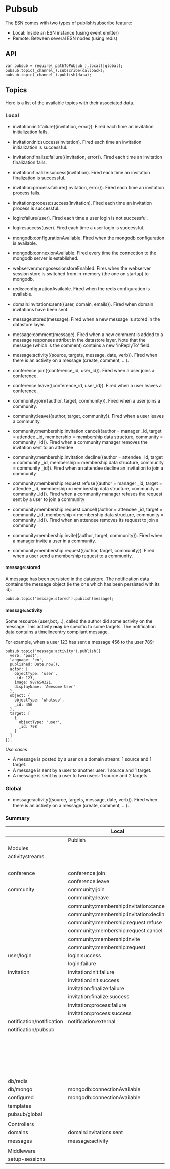 # Pubsub

The ESN comes with two types of publish/subscribe feature:

- Local: Inside an ESN instance (using event emitter)
- Remote: Between several ESN nodes (using redis)

## API

    var pubsub = require(_pathToPubsub_).local(|global);
    pubsub.topic(_channel_).subscribe(callback);
    pubsub.topic(_channel_).publish(data);

## Topics

Here is a list of the available topics with their associated data.

### Local

- invitation:init:failure({invitation, error}). Fired each time an invitation initialization fails.
- invitation:init:success(invitation). Fired each time an invitation initialization is successful.
- invitation:finalize:failure({invitation, error}). Fired each time an invitation finalization fails.
- invitation:finalize:success(invitation). Fired each time an invitation finalization is successful.
- invitation:process:failure({invitation, error}). Fired each time an invitation process fails.
- invitation:process:success(invitation). Fired each time an invitation process is successful.

- login:failure(user). Fired each time a user login is not successful.
- login:success(user). Fired each time a user login is successful.

- mongodb:configurationAvailable. Fired when the mongodb configuration is available.
- mongodb:connexionAvailable. Fired every time the connection to the mongodb server is established.

- webserver:mongosessionstoreEnabled. Fires when the webserver session store is switched from in-memory (the one on startup) to mongodb.

- redis:configurationAvailable. Fired when the redis configuration is available.

- domain:invitations:sent({user, domain, emails}). Fired when domain invitations have been sent.

- message:stored(message). Fired when a new message is stored in the datastore layer.
- message:comment(message). Fired when a new comment is added to a message responses attribut in the datastore layer.
                            Note that the message (which is the comment) contains a new 'inReplyTo' field.
- message:activity({source, targets, message, date, verb}). Fired when there is an activity on a message (create, comment, ...).
- conference:join({conference_id, user_id}). Fired when a user joins a conference.
- conference:leave({conference_id, user_id}). Fired when a user leaves a conference.

- community:join({author, target, community}). Fired when a user joins a community.
- community:leave({author, target, community}). Fired when a user leaves a community.
- community:membership:invitation:cancel({author = manager _id, target = attendee _id, membership = membership data structure, community = community _id}).
Fired when a community manager removes the invitation sent to an attendee
- community:membership:invitation:decline({author = attendee _id, target = community _id, membership = membership data structure, community = community _id}).
Fired when an attendee decline an invitation to join a community
- community:membership:request:refuse({author = manager _id, target = attendee _id, membership = membership data structure, community = community _id}).
Fired when a community manager refuses the request sent by a user to join a community
- community:membership:request:cancel({author = attendee _id, target = community _id, membership = membership data structure, community = community _id}).
Fired when an attendee removes its request to join a community
- community:membership:invite({author, target, community}). Fired when a manager invite a user in a community.
- community:membership:request({author, target, community}). Fired when a user send a membership request to a community.

#### message:stored

A message has been persisted in the datastore.
The notification data contains the message object (ie the one which has been persisted with its id).

    pubsub.topic('message:stored').publish(message);

#### message:activity

Some resource (user,bot,...), called the author did some activity on the message. This activity **may** be specific to some targets.
The notification data contains a timelineentry compliant message.

For example, when a user 123 has sent a message 456 to the user 789:

    pubsub.topic('message:activity').publish({
      verb: 'post',
      language: 'en',
      published: Date.now(),
      actor: {
        objectType: 'user',
        _id: 123,
        image: 987654321,
        displayName: 'Awesome User'
      },
      object: {
        objectType: 'whatsup',
        _id: 456
      },
      target: [
        {
          objectType: 'user',
          _id: 798
        }
      ]
    });

*Use cases*

- A message is posted by a user on a domain stream: 1 source and 1 target.
- A message is sent by a user to another user: 1 source and 1 target.
- A message is sent by a user to two users: 1 source and 2 targets

### Global

- message:activity({source, targets, message, date, verb}). Fired when there is an activity on a message (create, comment, ...).

### Summary

|                           | Local                                   |                                        | Global                   |           | Notes |
|---------------------------|-----------------------------------------|----------------------------------------|--------------------------|-----------|-------|
|                           | Publish                                 | Subscribe                              | Publish                  | Subscribe |       |
| Modules                   |                                         |                                        |                          |           |       |
| activitystreams           |                                         | message:activity                       |                          |           |       |
|                           |                                         | community:join                         |                          |           |       |
| conference                | conference:join                         |                                        |                          |           |       |
|                           | conference:leave                        |                                        |                          |           |       |
| community                 | community:join                          |                                        |                          |           |       |
|                           | community:leave                         |                                        |                          |           |       |
|                           | community:membership:invitation:cancel  |                                        |                          |           |       |
|                           | community:membership:invitation:decline |                                        |                          |           |       |
|                           | community:membership:request:refuse     |                                        |                          |           |       |
|                           | community:membership:request:cancel     |                                        |                          |           |       |
|                           | community:membership:invite             |                                        |                          |           |       |
|                           | community:membership:request            |                                        |                          |           |       |
| user/login                | login:success                           |                                        |                          |           |       |
|                           | login:failure                           |                                        |                          |           |       |
| invitation                | invitation:init:failure                 |                                        |                          |           |       |
|                           | invitation:init:success                 |                                        |                          |           |       |
|                           | invitation:finalize:failure             |                                        |                          |           |       |
|                           | invitation:finalize:success             |                                        |                          |           |       |
|                           | invitation:process:failure              |                                        |                          |           |       |
|                           | invitation:process:success              |                                        |                          |           |       |
| notification/notification | notification:external                   |                                        |                          |           |       |
| notification/pubsub       |                                         | community:join                         | usernotification:created |           |       |
|                           |                                         | community:membership:invite            |                          |           |       |
|                           |                                         | community:membership:request           |                          |           |       |
|                           |                                         | community:membership:invitation:cancel |                          |           |       |
|                           |                                         | community:membership:request:refuse    |                          |           |       |
|                           |                                         | notification:external                  |                          |           |       |
|                           |                                         |                                        |                          |           |       |
| db/redis                  |                                         | mongodb:connectionAvailable            |                          |           |       |
| db/mongo                  | mongodb:connectionAvailable             |                                        |                          |           |       |
| configured                | mongodb:connectionAvailable             |                                        |                          |           |       |
| templates                 |                                         | mongodb:connectionAvailable            |                          |           |       |
| pubsub/global             |                                         | globalpubsub:config                    |                          |           |       |
|                           |                                         |                                        |                          |           |       |
| Controllers               |                                         |                                        |                          |           |       |
| domains                   | domain:invitations:sent                 |                                        |                          |           |       |
| messages                  | message:activity                        | message:activity                       |                          |           |       |
|                           |                                         |                                        |                          |           |       |
| Middleware                |                                         |                                        |                          |           |       |
| setup-sessions            |                                         | mongodb:connectionAvailable            |                          |           |       |
